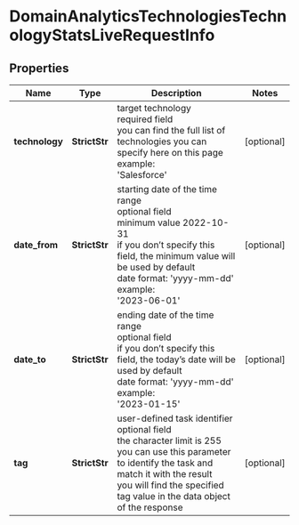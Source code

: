 # DomainAnalyticsTechnologiesTechnologyStatsLiveRequestInfo


## Properties

| Name | Type | Description | Notes |
|------------ | ------------- | ------------- | -------------|
**technology** | **StrictStr** | target technology<br>required field<br>you can find the full list of technologies you can specify here on this page<br>example:<br>'Salesforce' |[optional]|
**date_from** | **StrictStr** | starting date of the time range<br>optional field<br>minimum value 2022-10-31<br>if you don’t specify this field, the minimum value will be used by default<br>date format: 'yyyy-mm-dd'<br>example:<br>'2023-06-01' |[optional]|
**date_to** | **StrictStr** | ending date of the time range<br>optional field<br>if you don’t specify this field, the today’s date will be used by default<br>date format: 'yyyy-mm-dd'<br>example:<br>'2023-01-15' |[optional]|
**tag** | **StrictStr** | user-defined task identifier<br>optional field<br>the character limit is 255<br>you can use this parameter to identify the task and match it with the result<br>you will find the specified tag value in the data object of the response |[optional]|